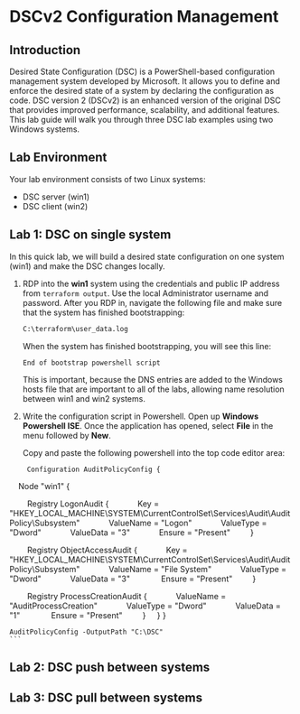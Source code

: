 # DSCv2 Configuration Management

## Introduction
Desired State Configuration (DSC) is a PowerShell-based configuration management system developed by Microsoft. It allows you to define and enforce the desired state of a system by declaring the configuration as code. DSC version 2 (DSCv2) is an enhanced version of the original DSC that provides improved performance, scalability, and additional features.
This lab guide will walk you through three DSC lab examples using two Windows systems.  

## Lab Environment
Your lab environment consists of two Linux systems:

- DSC server (win1)
- DSC client (win2)

## Lab 1:  DSC on single system
In this quick lab, we will build a desired state configuration on one system  (win1) and make the DSC changes locally.

1. RDP into the **win1** system using the credentials and public IP address from ```terraform output```.  Use the local Administrator username and password.  After you RDP in, navigate the following file and make sure that the system has finished bootstrapping:
   ```bash
   C:\terraform\user_data.log
   ```

   When the system has finished bootstrapping, you will see this line:
   ```
   End of bootstrap powershell script
   ```

   This is important, because the DNS entries are added to the Windows hosts file that are important to all of the labs, allowing name resolution between win1 and win2 systems.

2. Write the configuration script in Powershell.  Open up **Windows Powershell ISE**.  Once the application has opened, select **File** in the menu followed by **New**.

   Copy and paste the following powershell into the top code editor area:
   ```
    Configuration AuditPolicyConfig {

        Node "win1" {

            Registry LogonAudit {
                Key = "HKEY_LOCAL_MACHINE\SYSTEM\CurrentControlSet\Services\Audit\AuditPolicy\Subsystem"
                ValueName = "Logon"
                ValueType = "Dword"
                ValueData = "3"
                Ensure = "Present"
            }

            Registry ObjectAccessAudit {
                Key = "HKEY_LOCAL_MACHINE\SYSTEM\CurrentControlSet\Services\Audit\AuditPolicy\Subsystem"
                ValueName = "File System"
                ValueType = "Dword"
                ValueData = "3" 
                Ensure = "Present"
            }

            Registry ProcessCreationAudit {
                ValueName = "AuditProcessCreation"
                ValueType = "Dword"
                ValueData = "1" 
                Ensure = "Present"
            }
        }
    }

    AuditPolicyConfig -OutputPath "C:\DSC"
    ```
   

## Lab 2:  DSC push between systems

## Lab 3:  DSC pull between systems
